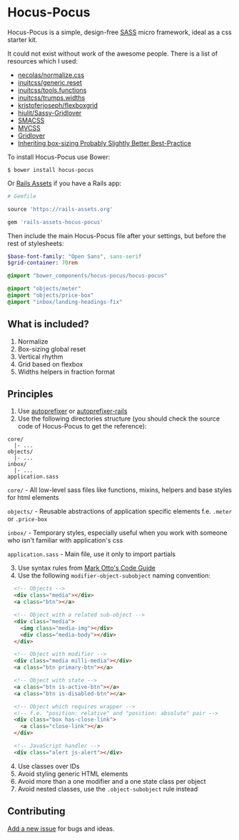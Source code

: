 # Hocus-Pocus

Hocus-Pocus is a simple, design-free [SASS][1] micro framework, ideal as a css starter kit.

It could not exist without work of the awesome people. There is a list of resources which I used:

* [necolas/normalize.css][11]
* [inuitcss/generic.reset][2]
* [inuitcss/tools.functions][4]
* [inuitcss/trumps.widths][16]
* [kristoferjoseph/flexboxgrid][10]
* [hiulit/Sassy-Gridlover][13]
* [SMACSS][14]
* [MVCSS][15]
* [Gridlover][12]
* [Inheriting box-sizing Probably Slightly Better Best-Practice][3]

To install Hocus-Pocus use Bower:

```shell
$ bower install hocus-pocus
```

Or [Rails Assets][5] if you have a Rails app:

```rb
# Gemfile

source 'https://rails-assets.org'

gem 'rails-assets-hocus-pocus'
```

Then include the main Hocus-Pocus file after your settings, but before the rest of stylesheets:

```sass
$base-font-family: "Open Sans", sans-serif
$grid-container: 70rem

@import "bower_components/hocus-pocus/hocus-pocus"

@import "objects/meter"
@import "objects/price-box"
@import "inbox/landing-headings-fix"
```

## What is included?

1. Normalize
2. Box-sizing global reset
3. Vertical rhythm
4. Grid based on flexbox
5. Widths helpers in fraction format

## Principles

1. Use [autoprefixer][6] or [autoprefixer-rails][7]
2. Use the following directories structure (you should check the source code of Hocus-Pocus to get the reference):

  ```
  core/
    |- ...
  objects/
    |- ...
  inbox/
    |- ...
  application.sass
  ```

  `core/` - All low-level sass files like functions, mixins, helpers and base styles for html elements

  `objects/` - Reusable abstractions of application specific elements f.e. `.meter` or `.price-box`

  `inbox/` - Temporary styles, especially useful when you work with someone who isn't familiar with application's css

  `application.sass` - Main file, use it only to import partials

3. Use syntax rules from [Mark Otto's Code Guide][8]
4. Use the following `modifier-object-subobject` naming convention:

  ```html
    <!-- Objects -->
    <div class="media"></div>
    <a class="btn"></a>

    <!-- Object with a related sub-object -->
    <div class="media">
      <img class="media-img"></div>
      <div class="media-body"></div>
    </div>

    <!-- Object with modifier -->
    <div class="media milli-media"></div>
    <a class="btn primary-btn"></a>

    <!-- Object with state -->
    <a class="btn is-active-btn"></a>
    <a class="btn is-disabled-btn"></a>

    <!-- Object which requires wrapper -->
    <!-- f.e. "position: relative" and "position: absolute" pair -->
    <div class="box has-close-link">
      <a class="close-link"></a>
    </div>

    <!-- JavaScript handler -->
    <div class="alert js-alert"></div>
  ```
4. Use classes over IDs
5. Avoid styling generic HTML elements
6. Avoid more than a one modifier and a one state class per object
7. Avoid nested classes, use the `.object-subobject` rule instead

## Contributing

[Add a new issue][9] for bugs and ideas.

[1]: http://sass-lang.com
[2]: https://github.com/inuitcss/generic.reset
[3]: http://css-tricks.com/inheriting-box-sizing-probably-slightly-better-best-practice/
[4]: https://github.com/inuitcss/tools.functions
[5]: https://rails-assets.org
[6]: https://github.com/postcss/autoprefixer
[7]: https://github.com/ai/autoprefixer-rails
[8]: http://codeguide.co/#css
[9]: https://github.com/bkzl/hocus-pocus/issues
[10]: https://github.com/kristoferjoseph/flexboxgrid
[11]: https://github.com/necolas/normalize.css
[12]: http://www.gridlover.net
[13]: https://github.com/hiulit/Sassy-Gridlover
[14]: https://smacss.com
[15]: http://mvcss.io
[16]: https://github.com/inuitcss/trumps.widths
